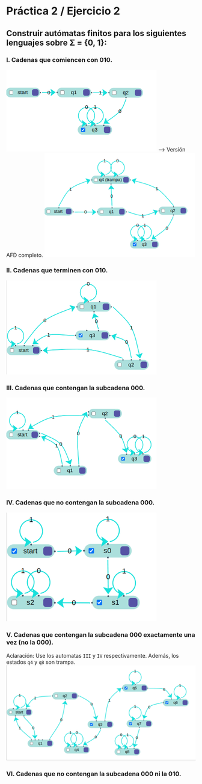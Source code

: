 # Práctica 2 / Ejercicio 2   
## Construir autómatas finitos para los siguientes lenguajes sobre Σ = {0, 1}:   
### I. Cadenas que comiencen con 010.  
<img src="./Images/2ej1.png" style="width: 400px;">
--> Versión AFD completo.
<img src="./Images/2ej2aCompleto.png" style="width: 400px;">

### II. Cadenas que terminen con 010.  
<img src="./Images/2ej2.png" style="width: 400px;">

### III. Cadenas que contengan la subcadena 000.  
<img src="./Images/2ej3.png" style="width: 400px;">

### IV. Cadenas que no contengan la subcadena 000.  
<img src="./Images/2ej4.png" style="width: 400px;">

### V. Cadenas que contengan la subcadena 000 exactamente una vez (no la 000).  
Aclaración: Use los automatas `III` y `IV` respectivamente. Además, los estados `q4` y `q8` son trampa.
<img src="./Images/2ej5.png" style="width: 600px;">

### VI. Cadenas que no contengan la subcadena 000 ni la 010.  
